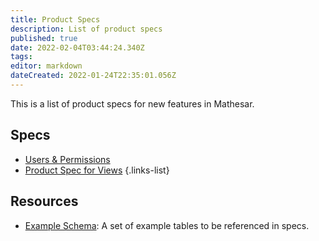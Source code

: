 ```yaml
---
title: Product Specs
description: List of product specs
published: true
date: 2022-02-04T03:44:24.340Z
tags: 
editor: markdown
dateCreated: 2022-01-24T22:35:01.056Z
---
```


This is a list of product specs for new features in Mathesar.

## Specs
- [Users & Permissions](/product/specs/users-permissions)
- [Product Spec for Views](/product/specs/2022-01-views)
{.links-list}

## Resources
- [Example Schema](/en/product/specs/example-schema): A set of example tables to be referenced in specs.